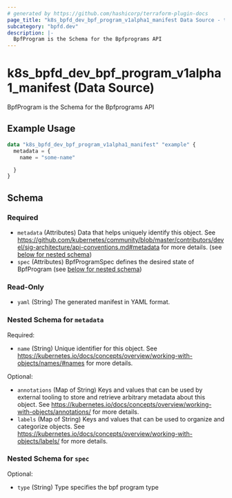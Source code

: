 ```yaml
---
# generated by https://github.com/hashicorp/terraform-plugin-docs
page_title: "k8s_bpfd_dev_bpf_program_v1alpha1_manifest Data Source - terraform-provider-k8s"
subcategory: "bpfd.dev"
description: |-
  BpfProgram is the Schema for the Bpfprograms API
---
```


# k8s_bpfd_dev_bpf_program_v1alpha1_manifest (Data Source)

BpfProgram is the Schema for the Bpfprograms API

## Example Usage

```terraform
data "k8s_bpfd_dev_bpf_program_v1alpha1_manifest" "example" {
  metadata = {
    name = "some-name"

  }
}
```

<!-- schema generated by tfplugindocs -->
## Schema

### Required

- `metadata` (Attributes) Data that helps uniquely identify this object. See https://github.com/kubernetes/community/blob/master/contributors/devel/sig-architecture/api-conventions.md#metadata for more details. (see [below for nested schema](#nestedatt--metadata))
- `spec` (Attributes) BpfProgramSpec defines the desired state of BpfProgram (see [below for nested schema](#nestedatt--spec))

### Read-Only

- `yaml` (String) The generated manifest in YAML format.

<a id="nestedatt--metadata"></a>
### Nested Schema for `metadata`

Required:

- `name` (String) Unique identifier for this object. See https://kubernetes.io/docs/concepts/overview/working-with-objects/names/#names for more details.

Optional:

- `annotations` (Map of String) Keys and values that can be used by external tooling to store and retrieve arbitrary metadata about this object. See https://kubernetes.io/docs/concepts/overview/working-with-objects/annotations/ for more details.
- `labels` (Map of String) Keys and values that can be used to organize and categorize objects. See https://kubernetes.io/docs/concepts/overview/working-with-objects/labels/ for more details.


<a id="nestedatt--spec"></a>
### Nested Schema for `spec`

Optional:

- `type` (String) Type specifies the bpf program type
